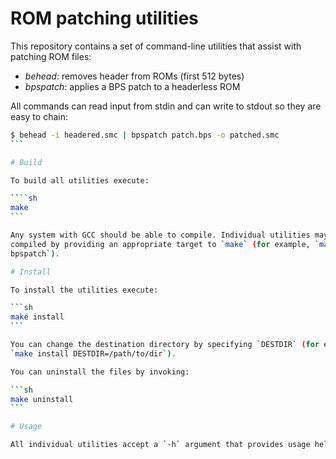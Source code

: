 # ROM patching utilities

This repository contains a set of command-line utilities that assist with
patching ROM files:

- *behead*: removes header from ROMs (first 512 bytes)
- *bpspatch*: applies a BPS patch to a headerless ROM

All commands can read input from stdin and can write to stdout so they are
easy to chain:

````sh
$ behead -i headered.smc | bpspatch patch.bps -o patched.smc
```

# Build

To build all utilities execute:

````sh
make
```

Any system with GCC should be able to compile. Individual utilities may be
compiled by providing an appropriate target to `make` (for example, `make
bpspatch`).

# Install

To install the utilities execute:

```sh
make install
```

You can change the destination directory by specifying `DESTDIR` (for example:
`make install DESTDIR=/path/to/dir`).

You can uninstall the files by invoking:

```sh
make uninstall
```

# Usage

All individual utilities accept a `-h` argument that provides usage help.

